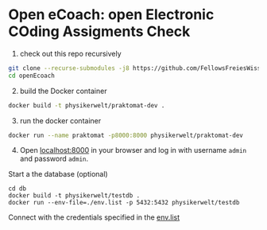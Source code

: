 # Open eCoach: open Electronic COding Assigments Check

1) check out this repo recursively
```bash
git clone --recurse-submodules -j8 https://github.com/FellowsFreiesWissen/openEcoach.git
cd openEcoach
```
2) build the Docker container
```bash
docker build -t physikerwelt/praktomat-dev .
```
3) run the docker container
```bash
docker run --name praktomat -p8000:8000 physikerwelt/praktomat-dev
```
4) Open [localhost:8000](http://localhost:8000/) in your browser and log in with username `admin` and password `admin`.

Start a the database (optional)
```
cd db
docker build -t physikerwelt/testdb .
docker run --env-file=./env.list -p 5432:5432 physikerwelt/testdb
```
Connect with the credentials specified in the [env.list](db/env.list)